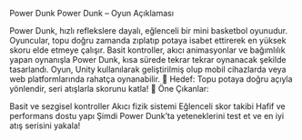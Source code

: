 Power Dunk
  Power Dunk – Oyun Açıklaması

Power Dunk, hızlı reflekslere dayalı, eğlenceli bir mini basketbol oyunudur. Oyuncular, topu doğru zamanda zıplatıp potaya isabet ettirerek en yüksek skoru elde etmeye çalışır.
Basit kontroller, akıcı animasyonlar ve bağımlılık yapan oynanışla Power Dunk, kısa sürede tekrar tekrar oynanacak şekilde tasarlandı.
Oyun, Unity kullanılarak geliştirilmiş olup mobil cihazlarda veya web platformlarında rahatça oynanabilir.
🏀 Hedef: Topu potaya doğru açıyla yönlendir, seri atışlarla skorunu katla!
📌 Öne Çıkanlar:


Basit ve sezgisel kontroller
Akıcı fizik sistemi
Eğlenceli skor takibi
Hafif ve performans dostu yapı
Şimdi Power Dunk’ta yeteneklerini test et ve en iyi atış serisini yakala!
